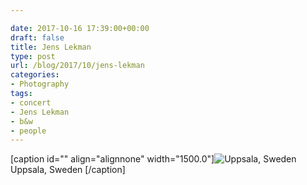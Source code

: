 ```yaml
---

date: 2017-10-16 17:39:00+00:00
draft: false
title: Jens Lekman
type: post
url: /blog/2017/10/jens-lekman
categories:
- Photography
tags:
- concert
- Jens Lekman
- b&w
- people
---
```


[caption id="" align="alignnone" width="1500.0"]![ Uppsala, Sweden ](/images/2017-10-16-201710jens-lekman/2.+IMG_0847+2.jpg)
 Uppsala, Sweden [/caption]
